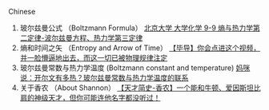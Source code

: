 Chinese
 1. 玻尔兹曼公式                    （Boltzmann Formula）          <a href="https://www.coursera.org/lecture/da-xue-hua-xue/9-9-shang-yu-re-li-xue-di-er-ding-lu-bo-er-zi-man-fang-cheng-re-li-xue-di-san-yHK7c">北京大学 大学化学 9-9 熵与热力学第二定律-波尔兹曼方程、热力学第三定律 </a>
 2. 熵和时间之矢                （Entropy and Arrow of Time）      <a href= "https://www.bilibili.com/video/BV1ha4y157tg/?spm_id_from=333.788.recommend_more_video.3"> 【毕导】你会点进这个视频，并一脸懵逼地出去，而这一切已被物理规律注定 </a>
 3. 玻尔兹曼常数与热力学温度  (Boltzmann constant and temperature)  <a href= "https://www.bilibili.com/video/BV1Xb411G78C?from=search&seid=14530242351568921654&spm_id_from=333.337.0.0"> 妈咪说：开尔文有多热？玻尔兹曼常数与热力学温度的联系 </a>          
 4. 关于香农                        （About Shannon）              <a href= "https://www.bilibili.com/video/BV1Xo4y1y7yf?from=search&seid=11392038235269340138&spm_id_from=333.337.0.0" > 【天才简史-香农】一个能和牛顿、爱因斯坦比肩的神级天才，但你可能连他名字都没听过！</a>
